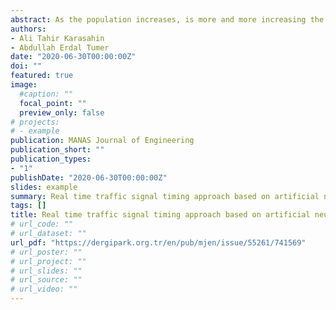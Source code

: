 ```yaml
---
abstract: As the population increases, is more and more increasing the number of vehicles in cities. The increasing number of vehicle make traffic management complicated. Difficult traffic management leads to more fuel consumption, CO2 and other harmful emissions. Therefore, real-time optimization of traffic lights (signaling) used in traffic management can make traffic management more efficient. In this study, green light time is optimized by estimating the number of vehicles in an intersection with signal lights in Konya city center through artificial neural network. The results are evaluated with different performance criteria and it has been shown that the developed estimation model can be successfully used to optimize the green light durations.
authors:
- Ali Tahir Karasahin
- Abdullah Erdal Tumer
date: "2020-06-30T00:00:00Z"
doi: ""
featured: true
image: 
  #caption: ""
  focal_point: ""
  preview_only: false
# projects:
# - example
publication: MANAS Journal of Engineering
publication_short: ""
publication_types:
- "1"
publishDate: "2020-06-30T00:00:00Z"
slides: example
summary: Real time traffic signal timing approach based on artificial neural network
tags: []
title: Real time traffic signal timing approach based on artificial neural network
# url_code: ""
# url_dataset: ""
url_pdf: "https://dergipark.org.tr/en/pub/mjen/issue/55261/741569"
# url_poster: ""
# url_project: ""
# url_slides: ""
# url_source: ""
# url_video: ""
---
```

